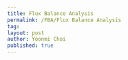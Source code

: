 ```yaml
---
title: Flux Balance Analysis
permalink: /FBA/Flux Balance Analysis
tag: 
layout: post
author: Yoonmi Choi
published: true
---
```

